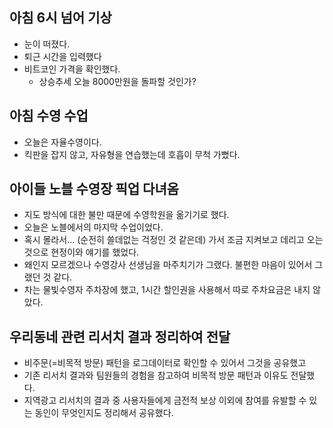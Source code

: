 ## 아침 6시 넘어 기상
- 눈이 떠졌다.
- 퇴근 시간을 입력했다
- 비트코인 가격을 확인했다.
	- 상승추세 오늘 8000만원을 돌파할 것인가?


## 아침 수영 수업
- 오늘은 자율수영이다.
- 킥판을 잡지 않고, 자유형을 연습했는데 호흡이 무척 가뻤다.


## 아이들 노블 수영장 픽업 다녀옴
- 지도 방식에 대한 불만 때문에 수영학원을 옮기기로 했다.
- 오늘은 노블에서의 마지막 수업이었다.
- 혹시 몰라서... (순전히 쓸데없는 걱정인 것 같은데) 가서 조금 지켜보고 데리고 오는 것으로 현정이와 얘기를 했었다.
- 왜인지 모르겠으나 수영강사 선생님을 마주치기가 그랬다. 불편한 마음이 있어서 그랬던 것 같다.
- 차는 물빛수영자 주차장에 했고, 1시간 할인권을 사용해서 따로 주차요금은 내지 않았다.


## 우리동네 관련 리서치 결과 정리하여 전달
- 비주문(=비목적 방문) 패턴을 로그데이터로 확인할 수 있어서 그것을 공유했고
- 기존 리서치 결과와 팀원들의 경험을 참고하여 비목적 방문 패턴과 이유도 전달했다.
- 지역광고 리서치의 결과 중 사용자들에게 금전적 보상 이외에 참여를 유발할 수 있는 동인이 무엇인지도 정리해서 공유했다.


